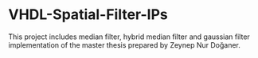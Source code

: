# VHDL-Spatial-Filter-IPs
This project includes median filter, hybrid median filter and gaussian filter implementation of the master thesis prepared by Zeynep Nur Doğaner.


